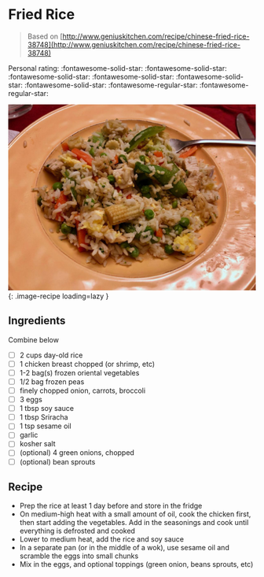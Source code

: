 <!-- Needs Manual Review -->

# Fried Rice

> Based on [http://www.geniuskitchen.com/recipe/chinese-fried-rice-38748](http://www.geniuskitchen.com/recipe/chinese-fried-rice-38748)

<!-- {cts} rating=3; (User can specify rating on scale of 1-5) -->

Personal rating: :fontawesome-solid-star: :fontawesome-solid-star: :fontawesome-solid-star: :fontawesome-solid-star: :fontawesome-solid-star: :fontawesome-solid-star: :fontawesome-regular-star: :fontawesome-regular-star:

<!-- {cte} -->

<!-- {cts} name_image=fried_rice.jpeg; (User can specify image name) -->

![fried_rice.jpeg](./fried_rice.jpeg){: .image-recipe loading=lazy }

<!-- {cte} -->

## Ingredients

Combine below

- [ ] 2 cups day-old rice
- [ ] 1 chicken breast chopped (or shrimp, etc)
- [ ] 1-2 bag(s) frozen oriental vegetables
- [ ] 1/2 bag frozen peas
- [ ] finely chopped onion, carrots, broccoli
- [ ] 3 eggs
- [ ] 1 tbsp soy sauce
- [ ] 1 tbsp Sriracha
- [ ] 1 tsp sesame oil
- [ ] garlic
- [ ] kosher salt
- [ ] (optional) 4 green onions, chopped
- [ ] (optional) bean sprouts

## Recipe

- Prep the rice at least 1 day before and store in the fridge
- On medium-high heat with a small amount of oil, cook the chicken first, then start adding the vegetables. Add in the seasonings and cook until everything is defrosted and cooked
- Lower to medium heat, add the rice and soy sauce
- In a separate pan (or in the middle of a wok), use sesame oil and scramble the eggs into small chunks
- Mix in the eggs, and optional toppings (green onion, beans sprouts, etc)
